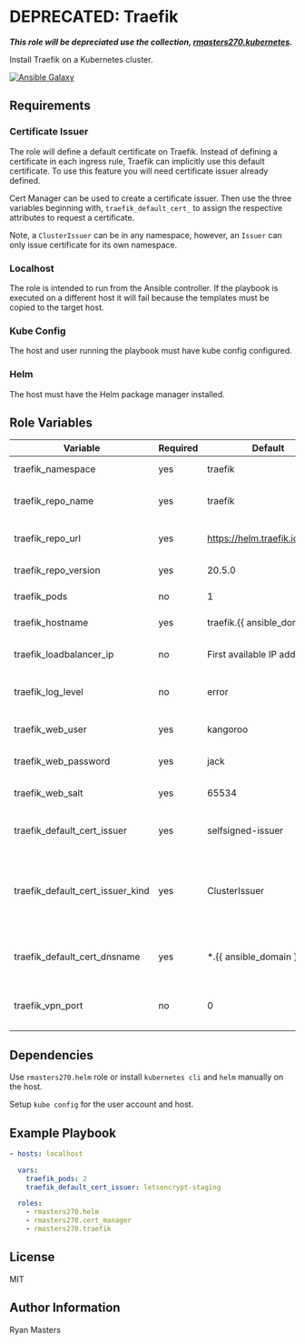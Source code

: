 # DEPRECATED: Traefik

***This role will be depreciated use the collection, [rmasters270.kubernetes](https://github.com/rmasters270/ansible-collection-kubernetes).***

Install Traefik on a Kubernetes cluster.

[![Ansible Galaxy](https://img.shields.io/badge/ansible--galaxy-traefik-blue.svg)](https://galaxy.ansible.com/ui/standalone/roles/rmasters270/traefik)

## Requirements

### Certificate Issuer

The role will define a default certificate on Traefik.  Instead of defining a certificate in each ingress rule, Traefik can implicitly use this default certificate.  To use this feature you will need certificate issuer already defined.

Cert Manager can be used to create a certificate issuer.  Then use the three variables beginning with, `traefik_default_cert_` to assign the respective attributes to request a certificate.

Note, a `ClusterIssuer` can be in any namespace, however, an `Issuer` can only issue certificate for its own namespace.

### Localhost

The role is intended to run from the Ansible controller.  If the playbook is executed on a different host it will fail because the templates must be copied to the target host.

### Kube Config

The host and user running the playbook must have kube config configured.

### Helm

The host must have the Helm package manager installed.

## Role Variables

| Variable                         | Required | Default                           | Comments                                                                             |
| -------------------------------- | -------- | --------------------------------- | ------------------------------------------------------------------------------------ |
| traefik_namespace                | yes      | traefik                           | Kubernetes namespace                                                                 |
| traefik_repo_name                | yes      | traefik                           | Helm repository name                                                                 |
| traefik_repo_url                 | yes      | <https://helm.traefik.io/traefik> | Helm repository URL                                                                  |
| traefik_repo_version             | yes      | 20.5.0                            | [Helm chart version](https://github.com/traefik/traefik-helm-chart/releases)                                                                   |
| traefik_pods                     | no       | 1                                 | Number of pods                                                                       |
| traefik_hostname                 | yes      | traefik.{{ ansible_domain }}      | Dashboard address                                                                    |
| traefik_loadbalancer_ip          | no       | First available IP address        | Loadbalancer address for ingress                                                     |
| traefik_log_level                | no       | error                             | debug, panic, fatal, error, warn, info                                               |
| traefik_web_user                 | yes      | kangoroo                          | Basic auth user for dashboard                                                        |
| traefik_web_password             | yes      | jack                              | Basic auth password                                                                  |
| traefik_web_salt                 | yes      | 65534                             | Salt used to secure the password                                                     |
| traefik_default_cert_issuer      | yes      | selfsigned-issuer                 | Default certificate issuer                                                           |
| traefik_default_cert_issuer_kind | yes      | ClusterIssuer                     | Kind of certificate issuer (e.g. Issuer, ClusterIssuer) for the default certificate. |
| traefik_default_cert_dnsname     | yes      | *.{{ ansible_domain }}            | DNS name issued to the default certificate                                           |
| traefik_vpn_port                 | no       | 0                                 | Expose VPN port on the given UDP port                                                |

## Dependencies

Use `rmasters270.helm` role or install `kubernetes cli` and `helm` manually on the host.

Setup `kube config` for the user account and host.

## Example Playbook

```yaml
- hosts: localhost

  vars:
    traefik_pods: 2
    traefik_default_cert_issuer: letsencrypt-staging

  roles:
    - rmasters270.helm
    - rmasters270.cert_manager
    - rmasters270.traefik
```

## License

MIT

## Author Information

Ryan Masters
